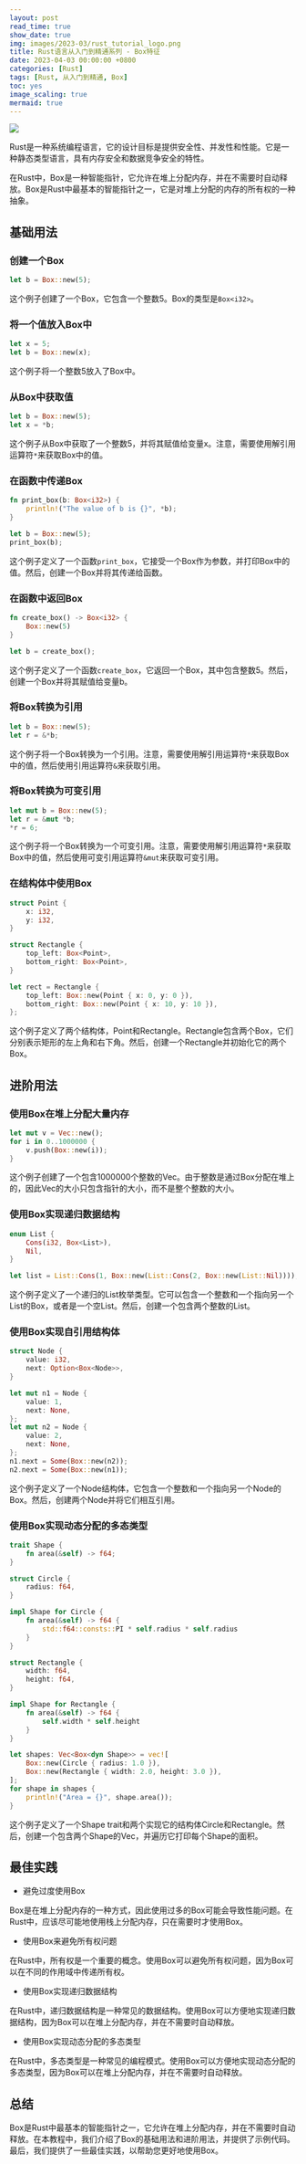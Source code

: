 ```yaml
---
layout: post
read_time: true
show_date: true
img: images/2023-03/rust_tutorial_logo.png
title: Rust语言从入门到精通系列 - Box特征
date: 2023-04-03 00:00:00 +0800
categories: [Rust]
tags: [Rust, 从入门到精通, Box]
toc: yes
image_scaling: true
mermaid: true
---
```


![](/images/2023-03/rust_tutorial_logo.png)

Rust是一种系统编程语言，它的设计目标是提供安全性、并发性和性能。它是一种静态类型语言，具有内存安全和数据竞争安全的特性。

在Rust中，Box是一种智能指针，它允许在堆上分配内存，并在不需要时自动释放。Box是Rust中最基本的智能指针之一，它是对堆上分配的内存的所有权的一种抽象。

## 基础用法

###  创建一个Box

```rust
let b = Box::new(5);
```

这个例子创建了一个Box，它包含一个整数5。Box的类型是`Box<i32>`。

###  将一个值放入Box中

```rust
let x = 5;
let b = Box::new(x);
```

这个例子将一个整数5放入了Box中。

###  从Box中获取值

```rust
let b = Box::new(5);
let x = *b;
```

这个例子从Box中获取了一个整数5，并将其赋值给变量x。注意，需要使用解引用运算符`*`来获取Box中的值。

###  在函数中传递Box

```rust
fn print_box(b: Box<i32>) {
    println!("The value of b is {}", *b);
}

let b = Box::new(5);
print_box(b);
```

这个例子定义了一个函数`print_box`，它接受一个Box作为参数，并打印Box中的值。然后，创建一个Box并将其传递给函数。

###  在函数中返回Box

```rust
fn create_box() -> Box<i32> {
    Box::new(5)
}

let b = create_box();
```

这个例子定义了一个函数`create_box`，它返回一个Box，其中包含整数5。然后，创建一个Box并将其赋值给变量b。

###  将Box转换为引用

```rust
let b = Box::new(5);
let r = &*b;
```

这个例子将一个Box转换为一个引用。注意，需要使用解引用运算符`*`来获取Box中的值，然后使用引用运算符`&`来获取引用。

###  将Box转换为可变引用

```rust
let mut b = Box::new(5);
let r = &mut *b;
*r = 6;
```

这个例子将一个Box转换为一个可变引用。注意，需要使用解引用运算符`*`来获取Box中的值，然后使用可变引用运算符`&mut`来获取可变引用。

###  在结构体中使用Box

```rust
struct Point {
    x: i32,
    y: i32,
}

struct Rectangle {
    top_left: Box<Point>,
    bottom_right: Box<Point>,
}

let rect = Rectangle {
    top_left: Box::new(Point { x: 0, y: 0 }),
    bottom_right: Box::new(Point { x: 10, y: 10 }),
};
```

这个例子定义了两个结构体，Point和Rectangle。Rectangle包含两个Box<Point>，它们分别表示矩形的左上角和右下角。然后，创建一个Rectangle并初始化它的两个Box。

## 进阶用法

###  使用Box在堆上分配大量内存

```rust
let mut v = Vec::new();
for i in 0..1000000 {
    v.push(Box::new(i));
}
```

这个例子创建了一个包含1000000个整数的Vec。由于整数是通过Box分配在堆上的，因此Vec的大小只包含指针的大小，而不是整个整数的大小。

###  使用Box实现递归数据结构

```rust
enum List {
    Cons(i32, Box<List>),
    Nil,
}

let list = List::Cons(1, Box::new(List::Cons(2, Box::new(List::Nil))));
```

这个例子定义了一个递归的List枚举类型。它可以包含一个整数和一个指向另一个List的Box，或者是一个空List。然后，创建一个包含两个整数的List。

###  使用Box实现自引用结构体

```rust
struct Node {
    value: i32,
    next: Option<Box<Node>>,
}

let mut n1 = Node {
    value: 1,
    next: None,
};
let mut n2 = Node {
    value: 2,
    next: None,
};
n1.next = Some(Box::new(n2));
n2.next = Some(Box::new(n1));
```

这个例子定义了一个Node结构体，它包含一个整数和一个指向另一个Node的Box。然后，创建两个Node并将它们相互引用。

###  使用Box实现动态分配的多态类型

```rust
trait Shape {
    fn area(&self) -> f64;
}

struct Circle {
    radius: f64,
}

impl Shape for Circle {
    fn area(&self) -> f64 {
        std::f64::consts::PI * self.radius * self.radius
    }
}

struct Rectangle {
    width: f64,
    height: f64,
}

impl Shape for Rectangle {
    fn area(&self) -> f64 {
        self.width * self.height
    }
}

let shapes: Vec<Box<dyn Shape>> = vec![
    Box::new(Circle { radius: 1.0 }),
    Box::new(Rectangle { width: 2.0, height: 3.0 }),
];
for shape in shapes {
    println!("Area = {}", shape.area());
}
```

这个例子定义了一个Shape trait和两个实现它的结构体Circle和Rectangle。然后，创建一个包含两个Shape的Vec，并遍历它打印每个Shape的面积。

## 最佳实践

 - 避免过度使用Box

Box是在堆上分配内存的一种方式，因此使用过多的Box可能会导致性能问题。在Rust中，应该尽可能地使用栈上分配内存，只在需要时才使用Box。

 - 使用Box来避免所有权问题

在Rust中，所有权是一个重要的概念。使用Box可以避免所有权问题，因为Box可以在不同的作用域中传递所有权。

 - 使用Box实现递归数据结构

在Rust中，递归数据结构是一种常见的数据结构。使用Box可以方便地实现递归数据结构，因为Box可以在堆上分配内存，并在不需要时自动释放。

 - 使用Box实现动态分配的多态类型

在Rust中，多态类型是一种常见的编程模式。使用Box可以方便地实现动态分配的多态类型，因为Box可以在堆上分配内存，并在不需要时自动释放。

## 总结

Box是Rust中最基本的智能指针之一，它允许在堆上分配内存，并在不需要时自动释放。在本教程中，我们介绍了Box的基础用法和进阶用法，并提供了示例代码。最后，我们提供了一些最佳实践，以帮助您更好地使用Box。
